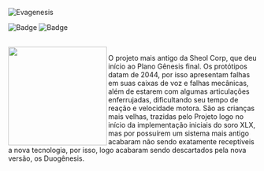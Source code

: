 ![Evagenesis](https://github.com/CatBoxArtsCo/Totalitaire/assets/141590555/a1e27acc-c9eb-462b-bbca-291304d904cc)
<br>

![Badge](https://img.shields.io/badge/lore-COMPLETE-FFFFFF?style=for-the-badge&logo=)
![Badge](https://img.shields.io/badge/skills-COMPLETE-FFFFFF?style=for-the-badge&logo=)

<br>
<img align='left' src='https://user-images.githubusercontent.com/5713670/87202985-820dcb80-c2b6-11ea-9f56-7ec461c497c3.gif' width='200'>

O projeto mais antigo da Sheol Corp, que deu início ao Plano Gênesis final. Os protótipos datam de 2044, por isso apresentam falhas em suas caixas de voz e falhas mecânicas, além de estarem com algumas articulações enferrujadas, dificultando seu tempo de reação e velocidade motora. São as crianças mais velhas, trazidas pelo Projeto logo no início da implementação iniciais do soro XLX, mas por possuírem um sistema mais antigo acabaram não sendo exatamente receptíveis a nova tecnologia, por isso, logo acabaram sendo descartados pela nova versão, os Duogênesis.

